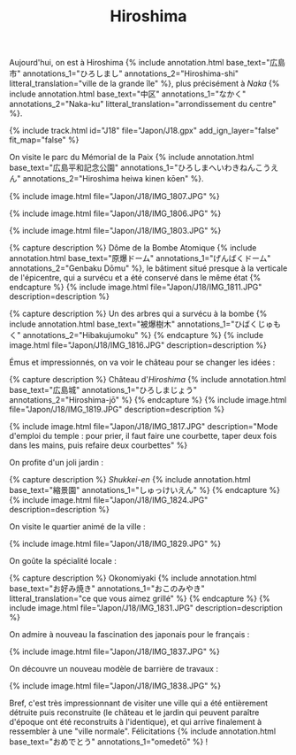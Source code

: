 ﻿---
title: "Hiroshima"
permalink: /Japon/J18/
sidebar:
  nav: "japon"
enable_tracks: true
---

Aujourd'hui, on est à Hiroshima
{% include annotation.html base_text="広島市" annotations_1="ひろしまし" annotations_2="Hiroshima-shi" litteral_translation="ville de la grande île" %},
plus précisément à *Naka*
{% include annotation.html base_text="中区" annotations_1="なかく" annotations_2="Naka-ku" litteral_translation="arrondissement du centre" %}.

{% include track.html id="J18" file="Japon/J18.gpx" add_ign_layer="false" fit_map="false" %}

On visite le parc du Mémorial de la Paix
{% include annotation.html base_text="広島平和記念公園" annotations_1="ひろしまへいわきねんこうえん" annotations_2="Hiroshima heiwa kinen kōen" %}.

{% include image.html file="Japon/J18/IMG_1807.JPG" %}

{% include image.html file="Japon/J18/IMG_1806.JPG" %}

{% include image.html file="Japon/J18/IMG_1803.JPG" %}

{% capture description %}
Dôme de la Bombe Atomique
{% include annotation.html base_text="原爆ドーム" annotations_1="げんばくドーム" annotations_2="Genbaku Dōmu" %},
le bâtiment situé presque à la verticale de l'épicentre, qui a survécu et a été conservé dans le même état
{% endcapture %}
{% include image.html file="Japon/J18/IMG_1811.JPG" description=description %}

{% capture description %}
Un des arbres qui a survécu à la bombe
{% include annotation.html base_text="被爆樹木" annotations_1="ひばくじゅもく" annotations_2="Hibakujumoku" %}
{% endcapture %}
{% include image.html file="Japon/J18/IMG_1816.JPG" description=description %}

Émus et impressionnés, on va voir le château pour se changer les idées :

{% capture description %}
Château d'*Hiroshima*
{% include annotation.html base_text="広島城" annotations_1="ひろしまじょう" annotations_2="Hiroshima-jō" %}
{% endcapture %}
{% include image.html file="Japon/J18/IMG_1819.JPG" description=description %}

{% include image.html file="Japon/J18/IMG_1817.JPG" description="Mode d'emploi du temple : pour prier, il faut faire une courbette, taper deux fois dans les mains, puis refaire deux courbettes" %}

On profite d'un joli jardin :

{% capture description %}
*Shukkei-en*
{% include annotation.html base_text="縮景園" annotations_1="しゅっけいえん" %}
{% endcapture %}
{% include image.html file="Japon/J18/IMG_1824.JPG" description=description %}

On visite le quartier animé de la ville :

{% include image.html file="Japon/J18/IMG_1829.JPG" %}

On goûte la spécialité locale :

{% capture description %}
Okonomiyaki
{% include annotation.html base_text="お好み焼き" annotations_1="おこのみやき" litteral_translation="ce que vous aimez grillé" %}
{% endcapture %}
{% include image.html file="Japon/J18/IMG_1831.JPG" description=description %}

On admire à nouveau la fascination des japonais pour le français :

{% include image.html file="Japon/J18/IMG_1837.JPG" %}

On découvre un nouveau modèle de barrière de travaux :

{% include image.html file="Japon/J18/IMG_1838.JPG" %}

Bref, c'est très impressionnant de visiter une ville qui a été entièrement détruite puis reconstruite (le château et le jardin qui peuvent paraître d'époque ont été reconstruits à l'identique),
et qui arrive finalement à ressembler à une "ville normale". Félicitations
{% include annotation.html base_text="おめでとう" annotations_1="omedetō" %} !
